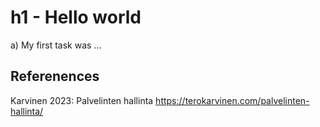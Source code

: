 # h1 - Hello world

a) My first task was ...

## Referenences

Karvinen 2023: Palvelinten hallinta https://terokarvinen.com/palvelinten-hallinta/
